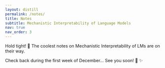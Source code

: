 ```yaml
---
layout: distill
permalink: /notes/
title: Notes
subtitle: Mechanistic Interpretability of Language Models
nav: true
nav_order: 3
---
```


Hold tight! :rocket: The coolest notes on Mechanistic Interpretability of LMs are on their way. 

Check back during the first week of December... See you soon! :eyes: :sparkles: